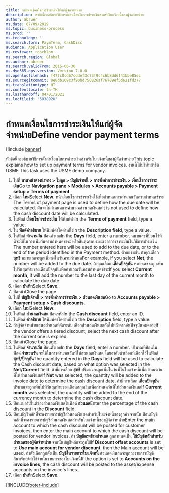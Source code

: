 ```yaml
---
title: กำหนดเงื่อนไขการชำระเงินให้แก่ผู้จัดจำหน่าย
description: หัวข้อนี้จะอธิบายวิธีการตั้งค่าเงื่อนไขการชำระเงินสำหรับใบแจ้งหนี้ของผู้จัดจำหน่าย
author: abruer
ms.date: 07/09/2019
ms.topic: business-process
ms.prod: ''
ms.technology: ''
ms.search.form: PaymTerm, CashDisc
audience: Application User
ms.reviewer: roschlom
ms.search.region: Global
ms.author: abruer
ms.search.validFrom: 2016-06-30
ms.dyn365.ops.version: Version 7.0.0
ms.openlocfilehash: f47fc0cd67cddef3c73f9c4c6b8dd6f41bbe85ec
ms.sourcegitcommit: 0e8db169c3f90bd750826af76709ef5d621fd377
ms.translationtype: HT
ms.contentlocale: th-TH
ms.lasthandoff: 04/01/2021
ms.locfileid: "5838920"
---
```

# <a name="define-vendor-payment-terms"></a><span data-ttu-id="11733-103">กำหนดเงื่อนไขการชำระเงินให้แก่ผู้จัดจำหน่าย</span><span class="sxs-lookup"><span data-stu-id="11733-103">Define vendor payment terms</span></span>

[!include [banner](../../includes/banner.md)]

<span data-ttu-id="11733-104">หัวข้อนี้จะอธิบายวิธีการตั้งค่าเงื่อนไขการชำระเงินสำหรับใบแจ้งหนี้ของผู้จัดจำหน่าย</span><span class="sxs-lookup"><span data-stu-id="11733-104">This topic explains how to set up payment terms for vendor invoices.</span></span> <span data-ttu-id="11733-105">งานนี้ใช้บริษัทสาธิต USMF </span><span class="sxs-lookup"><span data-stu-id="11733-105">This task uses the USMF demo company.</span></span>

1. <span data-ttu-id="11733-106">ไปที่ **บานหน้าต่างนำทาง > โมดูล > บัญชีเจ้าหนี้ > การตั้งค่าการชำระเงิน > เงื่อนไขการชำระเงิน**</span><span class="sxs-lookup"><span data-stu-id="11733-106">Go to **Navigation pane > Modules > Accounts payable > Payment setup > Terms of payment**.</span></span>
2. <span data-ttu-id="11733-107">เลือก **ใหม่**</span><span class="sxs-lookup"><span data-stu-id="11733-107">Select **New**.</span></span> <span data-ttu-id="11733-108">หน้าเงื่อนไขการชำระเงินใช้เพื่อกำหนดการคำนวณวันครบกำหนดชำระ </span><span class="sxs-lookup"><span data-stu-id="11733-108">The Terms of payment page is used to define how the due date will be calculated.</span></span> <span data-ttu-id="11733-109">มันจะไม่กำหนดการคำนวณส่วนลดเงินสด</span><span class="sxs-lookup"><span data-stu-id="11733-109">It is not used to define how the cash discount date will be calculated.</span></span>  
3. <span data-ttu-id="11733-110">ในฟิลด์ **เงื่อนไขการชำระเงิน** ให้พิมพ์ค่า</span><span class="sxs-lookup"><span data-stu-id="11733-110">In the **Terms of payment** field, type a value.</span></span>
4. <span data-ttu-id="11733-111">ใน **ฟิลด์คำอธิบาย** ให้พิมพ์ค่าใดค่าหนึ่ง</span><span class="sxs-lookup"><span data-stu-id="11733-111">In the **Description field**, type a value.</span></span>
5. <span data-ttu-id="11733-112">ในฟิลด์ **จำนวนวัน** ป้อนตัวเลข</span><span class="sxs-lookup"><span data-stu-id="11733-112">In the **Days** field, enter a number.</span></span> <span data-ttu-id="11733-113">หมายเลขที่ป้อนไว้ที่นี่จะใช้ในการเพิ่มวันครบกำหนดชำระ หรือสิ้นสุดรอบระยะเวลาการชำระเงินในวิธีการชำระเงิน </span><span class="sxs-lookup"><span data-stu-id="11733-113">The number entered here will be used to add to the due date, or to the end of the period identified in the Payment method.</span></span> <span data-ttu-id="11733-114">ตัวอย่างเช่น ถ้าคุณเลือก **สุทธิ** หมายเลขจะถูกเพิ่มลงในวันครบกำหนด</span><span class="sxs-lookup"><span data-stu-id="11733-114">For example, if you select **Net**, the number will be added to the due date.</span></span> <span data-ttu-id="11733-115">ถ้าคุณเลือก **เดือนปัจจุบัน** หมายเลขจะถูกเพิ่มไปวันสุดท้ายของเดือนปัจจุบันเพื่อคำนวณวันครบกำหนดชำระ</span><span class="sxs-lookup"><span data-stu-id="11733-115">If you select **Current month**, it will add the number to the last day of the current month to calculate the due date.</span></span>  
6. <span data-ttu-id="11733-116">เลือก **บันทึก**</span><span class="sxs-lookup"><span data-stu-id="11733-116">Select **Save**.</span></span>
7. <span data-ttu-id="11733-117">ปิดหน้า</span><span class="sxs-lookup"><span data-stu-id="11733-117">Close the page.</span></span>
8. <span data-ttu-id="11733-118">ไปที่ **บัญชีเจ้าหนี้ > การตั้งค่าการชำระเงิน > ส่วนลดเงินสด**</span><span class="sxs-lookup"><span data-stu-id="11733-118">Go to **Accounts payable > Payment setup > Cash discounts**.</span></span>
9. <span data-ttu-id="11733-119">เลือก **ใหม่**</span><span class="sxs-lookup"><span data-stu-id="11733-119">Select **New**.</span></span>
10. <span data-ttu-id="11733-120">ในฟิลด์ **ส่วนลดเงินสด** ป้อนรหัส</span><span class="sxs-lookup"><span data-stu-id="11733-120">In the **Cash discount** field, enter an ID.</span></span>
11. <span data-ttu-id="11733-121">ในฟิลด์ **คำอธิบาย** ให้พิมพ์ค่าใดค่าหนึ่ง</span><span class="sxs-lookup"><span data-stu-id="11733-121">In the **Description** field, type a value.</span></span>
12. <span data-ttu-id="11733-122">ถ้าผู้จัดจำหน่ายเสนอส่วนลดที่จัดระดับ เลือกส่วนลดเงินสดถัดไปหลังจากอันปัจจุบันหมดอายุ</span><span class="sxs-lookup"><span data-stu-id="11733-122">If the vendor offers a tiered discount, select the next cash discount after the current one is expired.</span></span>
13. <span data-ttu-id="11733-123">ปิดหน้า</span><span class="sxs-lookup"><span data-stu-id="11733-123">Close the page.</span></span>
14. <span data-ttu-id="11733-124">ในฟิลด์ **จำนวนวัน** ป้อนตัวเลข</span><span class="sxs-lookup"><span data-stu-id="11733-124">In the **Days** field, enter a number.</span></span> <span data-ttu-id="11733-125">ปริมาณที่ป้อนในฟิลด์ **จำนวนวัน** จะใช้ในการคำนวณวันที่ให้ส่วนลดเงินสด โดยอาศัยตัวเลือกที่เลือกไว้ในฟิลด์ **สุทธิ/ปัจจุบัน**</span><span class="sxs-lookup"><span data-stu-id="11733-125">The quantity entered in the **Days** field will be used to calculate the Cash discount date, based on what option was selected in the **Net/Current** field.</span></span> <span data-ttu-id="11733-126">ถ้ามีการเลือก **สุทธิ** ปริมาณจะถูกเพิ่มในวันที่ในใบแจ้งหนี้เพื่อกำหนดวันที่ให้ส่วนลดเงินสด</span><span class="sxs-lookup"><span data-stu-id="11733-126">If **Net** was selected, the quantity will be added to the invoice date to determine the cash discount date.</span></span> <span data-ttu-id="11733-127">ถ้ามีการเลือก **เดือนปัจจุบัน** ปริมาณจะถูกเพิ่มไปที่วันสุดท้ายของเดือนสกุลเงินเพื่อกำหนดวันที่ให้ส่วนลดเงินสด</span><span class="sxs-lookup"><span data-stu-id="11733-127">If **Current month** was selected, the quantity will be added to the end of the currency month to determine the cash discount date.</span></span>  
15. <span data-ttu-id="11733-128">ป้อนเปอร์เซ็นต์ของส่วนลดเงินสดในฟิลด์ **ส่วนลด**</span><span class="sxs-lookup"><span data-stu-id="11733-128">Enter the percentage of the cash discount in the **Discount** field.</span></span> 
16. <span data-ttu-id="11733-129">ป้อนบัญชีหลักที่จะลงรายการบัญชีส่วนลดเงินสดสำหรับใบแจ้งหนี้ของลูกค้า จากนั้น ป้อนบัญชีหลักที่จะลงรายการบัญชีส่วนลดเงินสดสำหรับใบแจ้งหนี้ของผู้จัดจำหน่าย</span><span class="sxs-lookup"><span data-stu-id="11733-129">Enter the main account to which the cash discount will be posted for customer invoices, then enter the main account to which the cash discount will be posted for vendor invoices.</span></span> <span data-ttu-id="11733-130">ถ้า **บัญชีตรงข้ามส่วนลด** ถูกกำหนดเป็น **ใช้บัญชีหลักสำหรับส่วนลดของผู้จัดจำหน่าย** จากนั้นบัญชีหลักจะถูกใช้</span><span class="sxs-lookup"><span data-stu-id="11733-130">If **Discount offset accounts** is set to **Use main account for vendor discount**, then the Main account will be used.</span></span> <span data-ttu-id="11733-131">ถ้าตัวเลือกถูกตั้งเป็น **บัญชีในรายการใบแจ้งหนี้** ส่วนลดเงินสดจะถูกลงรายการบัญชีสินทรัพย์/ค่าใช้จ่ายในรายการของใบแจ้งหนี้</span><span class="sxs-lookup"><span data-stu-id="11733-131">If the option is set to **Accounts on the invoice lines**, the cash discount will be posted to the asset/expense accounts on the invoice's lines.</span></span>  
17. <span data-ttu-id="11733-132">เลือก **บันทึก**</span><span class="sxs-lookup"><span data-stu-id="11733-132">Select **Save**.</span></span>



[!INCLUDE[footer-include](../../../includes/footer-banner.md)]
